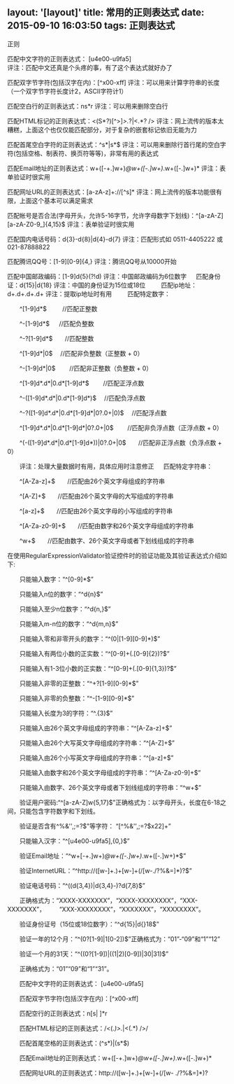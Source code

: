 layout: '[layout]'
title: 常用的正则表达式
date: 2015-09-10 16:03:50
tags: 正则表达式
---
正则

 
匹配中文字符的正则表达式： [u4e00-u9fa5]   
评注：匹配中文还真是个头疼的事，有了这个表达式就好办了 

匹配双字节字符(包括汉字在内)：[^x00-xff] 
评注：可以用来计算字符串的长度（一个双字节字符长度计2，ASCII字符计1） 

匹配空白行的正则表达式：ns*r 
评注：可以用来删除空白行 

匹配HTML标记的正则表达式：<(S*?)[^>]*>.*?|<.*? /> 
评注：网上流传的版本太糟糕，上面这个也仅仅能匹配部分，对于复杂的嵌套标记依旧无能为力 
　

匹配首尾空白字符的正则表达式：^s*|s*$ 
评注：可以用来删除行首行尾的空白字符(包括空格、制表符、换页符等等)，非常有用的表达式 


匹配Email地址的正则表达式：w+([-+.]w+)*@w+([-.]w+)*.w+([-.]w+)* 
评注：表单验证时很实用 
　

匹配网址URL的正则表达式：[a-zA-z]+://[^s]* 
评注：网上流传的版本功能很有限，上面这个基本可以满足需求 

匹配帐号是否合法(字母开头，允许5-16字节，允许字母数字下划线)：^[a-zA-Z][a-zA-Z0-9_]{4,15}$ 
评注：表单验证时很实用 

匹配国内电话号码：d{3}-d{8}|d{4}-d{7} 
评注：匹配形式如 0511-4405222 或 021-87888822 

匹配腾讯QQ号：[1-9][0-9]{4,} 
评注：腾讯QQ号从10000开始 

匹配中国邮政编码：[1-9]d{5}(?!d) 
评注：中国邮政编码为6位数字 
　
匹配身份证：d{15}|d{18} 
评注：中国的身份证为15位或18位 
　　
匹配ip地址：d+.d+.d+.d+ 
评注：提取ip地址时有用 
　　
匹配特定数字： 

　　^[1-9]d*$　 　 //匹配正整数 

　　^-[1-9]d*$ 　  //匹配负整数 

　　^-?[1-9]d*$　　//匹配整数 

　　^[1-9]d*|0$　  //匹配非负整数（正整数 + 0）
 
　　^-[1-9]d*|0$　　 //匹配非正整数（负整数 + 0） 

　　^[1-9]d*.d*|0.d*[1-9]d*$　　  //匹配正浮点数 

　　^-([1-9]d*.d*|0.d*[1-9]d*)$　 //匹配负浮点数 

　　^-?([1-9]d*.d*|0.d*[1-9]d*|0?.0+|0)$　 //匹配浮点数
 
　　^[1-9]d*.d*|0.d*[1-9]d*|0?.0+|0$　　  //匹配非负浮点数（正浮点数 + 0） 

　　^(-([1-9]d*.d*|0.d*[1-9]d*))|0?.0+|0$　　//匹配非正浮点数（负浮点数 + 0） 

　　评注：处理大量数据时有用，具体应用时注意修正 
　
匹配特定字符串： 

　　^[A-Za-z]+$　　//匹配由26个英文字母组成的字符串
 
　　^[A-Z]+$　　//匹配由26个英文字母的大写组成的字符串 

　　^[a-z]+$　　//匹配由26个英文字母的小写组成的字符串 

　　^[A-Za-z0-9]+$　　//匹配由数字和26个英文字母组成的字符串
 
　　^w+$　　//匹配由数字、26个英文字母或者下划线组成的字符串 

在使用RegularExpressionValidator验证控件时的验证功能及其验证表达式介绍如下: 

　　只能输入数字：“^[0-9]*$” 

　　只能输入n位的数字：“^d{n}$”
 
　　只能输入至少n位数字：“^d{n,}$” 

　　只能输入m-n位的数字：“^d{m,n}$” 

　　只能输入零和非零开头的数字：“^(0|[1-9][0-9]*)$” 

　　只能输入有两位小数的正实数：“^[0-9]+(.[0-9]{2})?$” 

　　只能输入有1-3位小数的正实数：“^[0-9]+(.[0-9]{1,3})?$” 

　　只能输入非零的正整数：“^+?[1-9][0-9]*$” 

　　只能输入非零的负整数：“^-[1-9][0-9]*$” 

　　只能输入长度为3的字符：“^.{3}$” 

　　只能输入由26个英文字母组成的字符串：“^[A-Za-z]+$” 

　　只能输入由26个大写英文字母组成的字符串：“^[A-Z]+$” 

　　只能输入由26个小写英文字母组成的字符串：“^[a-z]+$” 

　　只能输入由数字和26个英文字母组成的字符串：“^[A-Za-z0-9]+$” 

　　只能输入由数字、26个英文字母或者下划线组成的字符串：“^w+$” 

　　验证用户密码:“^[a-zA-Z]w{5,17}$”正确格式为：以字母开头，长度在6-18之间，只能包含字符数字和下划线。 

　　验证是否含有^%&'',;=?$"等字符： “[^%&'',;=?$x22]+” 

　　只能输入汉字：“^[u4e00-u9fa5],{0,}$” 

　　验证Email地址：“^w+[-+.]w+)*@w+([-.]w+)*.w+([-.]w+)*$” 

　　验证InternetURL：“^http://([w-]+.)+[w-]+(/[w-./?%&=]*)?$” 

　　验证电话号码：“^((d{3,4})|d{3,4}-)?d{7,8}$” 

　　正确格式为：“XXXX-XXXXXXX”，“XXXX-XXXXXXXX”，“XXX-XXXXXXX”， 
　　“XXX-XXXXXXXX”，“XXXXXXX”，“XXXXXXXX”。 

　　验证身份证号（15位或18位数字）：“^d{15}|d{}18$”
 
　　验证一年的12个月：“^(0?[1-9]|1[0-2])$”正确格式为：“01”-“09”和“1”“12”
 
　　验证一个月的31天：“^((0?[1-9])|((1|2)[0-9])|30|31)$” 

　　正确格式为：“01”“09”和“1”“31”。 

　　匹配中文字符的正则表达式： [u4e00-u9fa5] 

　　匹配双字节字符(包括汉字在内)：[^x00-xff] 

　　匹配空行的正则表达式：n[s| ]*r 

　　匹配HTML标记的正则表达式：/<(.*)>.*|<(.*) />/ 

　　匹配首尾空格的正则表达式：(^s*)|(s*$) 

　　匹配Email地址的正则表达式：w+([-+.]w+)*@w+([-.]w+)*.w+([-.]w+)* 

　　匹配网址URL的正则表达式：http://([w-]+.)+[w-]+(/[w- ./?%&=]*)? 



